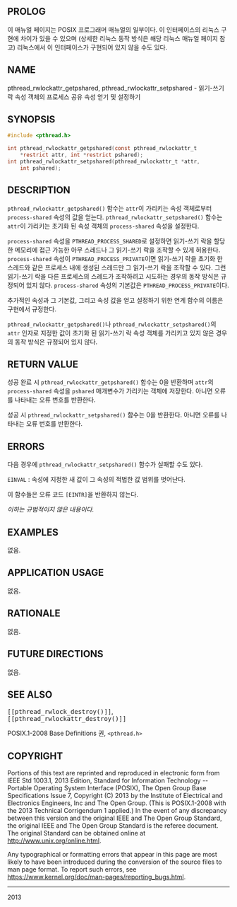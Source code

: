 ## PROLOG

이 매뉴얼 페이지는 POSIX 프로그래머 매뉴얼의 일부이다. 이 인터페이스의 리눅스 구현에 차이가 있을 수 있으며 (상세한 리눅스 동작 방식은 해당 리눅스 매뉴얼 페이지 참고) 리눅스에서 이 인터페이스가 구현되어 있지 않을 수도 있다.

## NAME

pthread_rwlockattr_getpshared, pthread_rwlockattr_setpshared - 읽기-쓰기 락 속성 객체의 프로세스 공유 속성 얻기 및 설정하기

## SYNOPSIS

```c
#include <pthread.h>

int pthread_rwlockattr_getpshared(const pthread_rwlockattr_t
    *restrict attr, int *restrict pshared);
int pthread_rwlockattr_setpshared(pthread_rwlockattr_t *attr,
    int pshared);
```

## DESCRIPTION

`pthread_rwlockattr_getpshared()` 함수는 `attr`이 가리키는 속성 객체로부터 `process-shared` 속성의 값을 얻는다. `pthread_rwlockattr_setpshared()` 함수는 `attr`이 가리키는 초기화 된 속성 객체의 `process-shared` 속성을 설정한다.

`process-shared` 속성을 `PTHREAD_PROCESS_SHARED`로 설정하면 읽기-쓰기 락을 할당한 메모리에 접근 가능한 아무 스레드나 그 읽기-쓰기 락을 조작할 수 있게 허용한다. `process-shared` 속성이 `PTHREAD_PROCESS_PRIVATE`이면 읽기-쓰기 락을 초기화 한 스레드와 같은 프로세스 내에 생성된 스레드만 그 읽기-쓰기 락을 조작할 수 있다. 그런 읽기-쓰기 락을 다른 프로세스의 스레드가 조작하려고 시도하는 경우의 동작 방식은 규정되어 있지 않다. `process-shared` 속성의 기본값은 `PTHREAD_PROCESS_PRIVATE`이다.

추가적인 속성과 그 기본값, 그리고 속성 값을 얻고 설정하기 위한 연계 함수의 이름은 구현에서 규정한다.

`pthread_rwlockattr_getpshared()`나 `pthread_rwlockattr_setpshared()`의 `attr` 인자로 지정한 값이 초기화 된 읽기-쓰기 락 속성 객체를 가리키고 있지 않은 경우의 동작 방식은 규정되어 있지 않다.

## RETURN VALUE

성공 완료 시 `pthread_rwlockattr_getpshared()` 함수는 0을 반환하며 `attr`의 `process-shared` 속성을 `pshared` 매개변수가 가리키는 객체에 저장한다. 아니면 오류를 나타내는 오류 번호를 반환한다.

성공 시 `pthread_rwlockattr_setpshared()` 함수는 0을 반환한다. 아니면 오류를 나타내는 오류 번호를 반환한다.

## ERRORS

다음 경우에 `pthread_rwlockattr_setpshared()` 함수가 실패할 수도 있다.

`EINVAL`
:   속성에 지정한 새 값이 그 속성의 적법한 값 범위를 벗어난다.

이 함수들은 오류 코드 `[EINTR]`을 반환하지 않는다.

*이하는 규범적이지 않은 내용이다.*

## EXAMPLES

없음.

## APPLICATION USAGE

없음.

## RATIONALE

없음.

## FUTURE DIRECTIONS

없음.

## SEE ALSO

<tt>[[pthread_rwlock_destroy()]]</tt>, <tt>[[pthread_rwlockattr_destroy()]]</tt>

POSIX.1-2008 Base Definitions 권, `<pthread.h>`

## COPYRIGHT

Portions of this text are reprinted and reproduced in electronic form from IEEE Std 1003.1, 2013 Edition, Standard for Information Technology -- Portable Operating System Interface (POSIX), The Open Group Base Specifications Issue 7, Copyright (C) 2013 by the Institute of Electrical and Electronics Engineers, Inc and The Open Group. (This is POSIX.1-2008 with the 2013 Technical Corrigendum 1 applied.) In the event of any discrepancy between this version and the original IEEE and The Open Group Standard, the original IEEE and The Open Group Standard is the referee document. The original Standard can be obtained online at <http://www.unix.org/online.html>.

Any typographical or formatting errors that appear in this page are most likely to have been introduced during the conversion of the source files to man page format. To report such errors, see <https://www.kernel.org/doc/man-pages/reporting_bugs.html>.

----

2013
